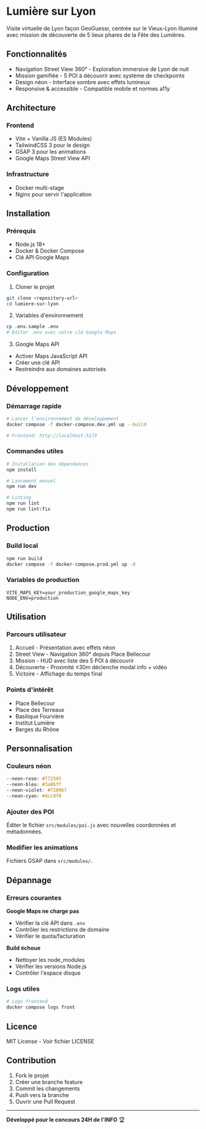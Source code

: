 # Lumière sur Lyon

Visite virtuelle de Lyon façon GeoGuessr, centrée sur le Vieux-Lyon illuminé avec mission de découverte de 5 lieux phares de la Fête des Lumières.

## Fonctionnalités

- Navigation Street View 360° - Exploration immersive de Lyon de nuit
- Mission gamifiée - 5 POI à découvrir avec système de checkpoints
- Design néon - Interface sombre avec effets lumineux
- Responsive & accessible - Compatible mobile et normes a11y

## Architecture

### Frontend
- Vite + Vanilla JS (ES Modules)
- TailwindCSS 3 pour le design
- GSAP 3 pour les animations
- Google Maps Street View API

### Infrastructure
- Docker multi-stage
- Nginx pour servir l'application

## Installation

### Prérequis
- Node.js 18+
- Docker & Docker Compose
- Clé API Google Maps

### Configuration

1. Cloner le projet
```bash
git clone <repository-url>
cd lumiere-sur-lyon
```

2. Variables d'environnement
```bash
cp .env.sample .env
# Éditer .env avec votre clé Google Maps
```

3. Google Maps API
- Activer Maps JavaScript API
- Créer une clé API
- Restreindre aux domaines autorisés

## Développement

### Démarrage rapide
```bash
# Lancer l'environnement de développement
docker compose -f docker-compose.dev.yml up --build

# Frontend: http://localhost:5173
```

### Commandes utiles
```bash
# Installation des dépendances
npm install

# Lancement manuel
npm run dev

# Linting
npm run lint
npm run lint:fix
```

## Production

### Build local
```bash
npm run build
docker compose -f docker-compose.prod.yml up -d
```

### Variables de production
```env
VITE_MAPS_KEY=your_production_google_maps_key
NODE_ENV=production
```

## Utilisation

### Parcours utilisateur
1. Accueil - Présentation avec effets néon
2. Street View - Navigation 360° depuis Place Bellecour
3. Mission - HUD avec liste des 5 POI à découvrir
4. Découverte - Proximité ≤30m déclenche modal info + vidéo
5. Victoire - Affichage du temps final

### Points d'intérêt
- Place Bellecour
- Place des Terreaux  
- Basilique Fourvière
- Institut Lumière
- Berges du Rhône

## Personnalisation

### Couleurs néon
```css
--neon-rose: #f72585
--neon-bleu: #3a86ff  
--neon-violet: #7209b7
--neon-cyan: #4cc9f0
```

### Ajouter des POI
Éditer le fichier `src/modules/poi.js` avec nouvelles coordonnées et métadonnées.

### Modifier les animations
Fichiers GSAP dans `src/modules/`.

## Dépannage

### Erreurs courantes

**Google Maps ne charge pas**
- Vérifier la clé API dans `.env`
- Contrôler les restrictions de domaine
- Vérifier le quota/facturation

**Build échoue**
- Nettoyer les node_modules
- Vérifier les versions Node.js
- Contrôler l'espace disque

### Logs utiles
```bash
# Logs frontend  
docker compose logs front
```

## Licence

MIT License - Voir fichier LICENSE

## Contribution

1. Fork le projet
2. Créer une branche feature
3. Commit les changements
4. Push vers la branche
5. Ouvrir une Pull Request

---

**Développé pour le concours 24H de l'INFO** 🏆
